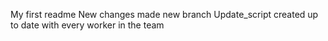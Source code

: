 My first readme
New changes made 
new branch Update_script created 
up to date with every worker in the team
